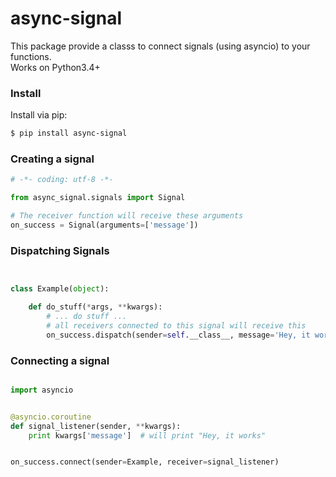 
# async-signal

This package provide a classs to connect signals (using asyncio) to your functions.  
Works on Python3.4+

### Install

Install via pip:

```bash
$ pip install async-signal

```


### Creating a signal

```python
# -*- coding: utf-8 -*-

from async_signal.signals import Signal

# The receiver function will receive these arguments
on_success = Signal(arguments=['message'])

```


### Dispatching Signals

```python


class Example(object):

    def do_stuff(*args, **kwargs):
        # ... do stuff ...
        # all receivers connected to this signal will receive this
        on_success.dispatch(sender=self.__class__, message='Hey, it works')

```


### Connecting a signal

```python

import asyncio


@asyncio.coroutine
def signal_listener(sender, **kwargs):
    print kwargs['message']  # will print "Hey, it works"


on_success.connect(sender=Example, receiver=signal_listener)

```

